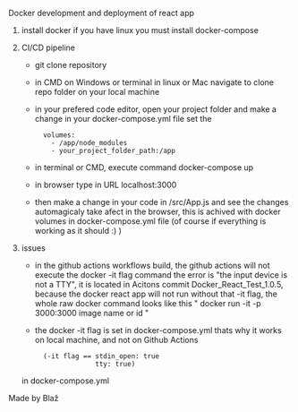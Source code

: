 Docker development and deployment of react app

1. install docker if you have linux you must install docker-compose

2. CI/CD pipeline

    - git clone repository
    - in CMD on Windows or terminal in linux or Mac navigate to clone repo folder on your local machine
    - in your prefered code editor, open your project folder and make a change in your docker-compose.yml file set the 

    
            volumes:
              - /app/node_modules
              - your_project_folder_path:/app


    - in terminal or CMD, execute command docker-compose up 
    - in browser type in URL localhost:3000



    - then make a change in your code in /src/App.js and see the 
    changes automagicaly take afect in the browser, this is achived with docker volumes in docker-compose.yml file
    (of course if everything is working as it should :) )

3. issues

    - in the github actions workflows build, the github actions will not execute the docker -it flag command
    the error is "the input device is not a 
    TTY", it is located in Acitons commit Docker_React_Test_1.0.5, because the docker react app will not run without that -it flag,
    the whole raw docker command looks like this " docker run -it -p 3000:3000 image name or id " 

    - the docker -it flag is set in docker-compose.yml thats why it works on local machine, and not on Github Actions

            (-it flag == stdin_open: true
                         tty: true)

    in docker-compose.yml



Made by Blaž

